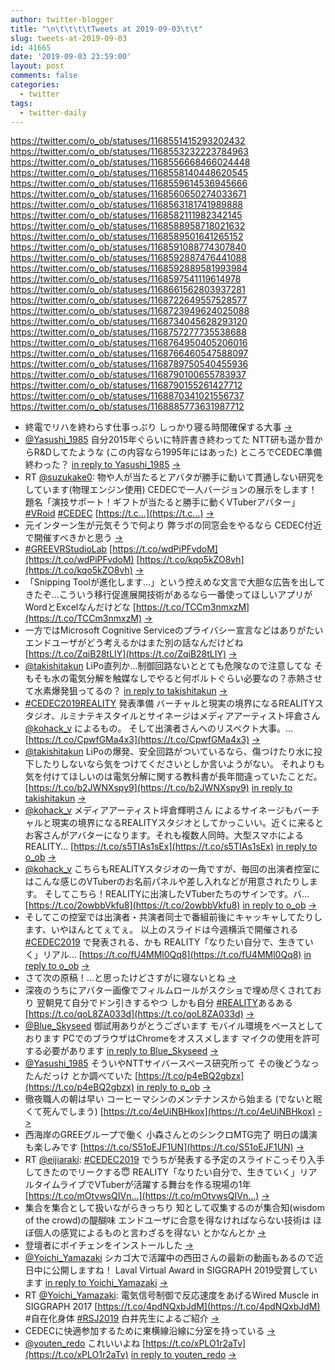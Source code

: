 ```yaml
---
author: twitter-blogger
title: "\n\t\t\t\tTweets at 2019-09-03\t\t"
slug: tweets-at-2019-09-03
id: 41665
date: '2019-09-03 23:59:00'
layout: post
comments: false
categories:
  - twitter
tags:
  - twitter-daily
---
```


https://twitter.com/o_ob/statuses/1168551415293202432 https://twitter.com/o_ob/statuses/1168553232223784963 https://twitter.com/o_ob/statuses/1168556668466024448 https://twitter.com/o_ob/statuses/1168558140448620545 https://twitter.com/o_ob/statuses/1168559614536945666 https://twitter.com/o_ob/statuses/1168560650274033671 https://twitter.com/o_ob/statuses/1168563181741989888 https://twitter.com/o_ob/statuses/1168582111982342145 https://twitter.com/o_ob/statuses/1168588958718021632 https://twitter.com/o_ob/statuses/1168589501641265152 https://twitter.com/o_ob/statuses/1168591088774307840 https://twitter.com/o_ob/statuses/1168592887476441088 https://twitter.com/o_ob/statuses/1168592889581993984 https://twitter.com/o_ob/statuses/1168597541119614978 https://twitter.com/o_ob/statuses/1168661562803937281 https://twitter.com/o_ob/statuses/1168722649557528577 https://twitter.com/o_ob/statuses/1168723949624025088 https://twitter.com/o_ob/statuses/1168734045628293120 https://twitter.com/o_ob/statuses/1168757277735538688 https://twitter.com/o_ob/statuses/1168764950405206016 https://twitter.com/o_ob/statuses/1168766460547588097 https://twitter.com/o_ob/statuses/1168789750540455936 https://twitter.com/o_ob/statuses/1168790100655783937 https://twitter.com/o_ob/statuses/1168790155261427712 https://twitter.com/o_ob/statuses/1168870341021556737 https://twitter.com/o_ob/statuses/1168885773631987712  

*   終電でリハを終わらす仕事っぷり しっかり寝る時間確保する大事 [->](https://twitter.com/o_ob/statuses/1168551415293202432)
*   [@Yasushi_1985](https://twitter.com/Yasushi_1985) 自分2015年ぐらいに特許書き終わってた NTT研も遥か昔からR&Dしてたような (この内容なら1995年にはあった) ところでCEDEC準備終わった？ [in reply to Yasushi_1985](https://twitter.com/Yasushi_1985/statuses/1168490576695611393) [->](https://twitter.com/o_ob/statuses/1168553232223784963)
*   RT [@suzukake0](https://twitter.com/suzukake0): 物や人が当たるとアバタが勝手に動いて貫通しない研究をしています(物理エンジン使用) CEDECで一人バージョンの展示をします！ 題名「演技サポート！ギフトが当たると勝手に動くVTuberアバター」 [#VRoid](https://twitter.com/search?q=%23VRoid&src=hash) [#CEDEC](https://twitter.com/search?q=%23CEDEC&src=hash) [https://t.c…](https://t.c…) [->](https://twitter.com/o_ob/statuses/1168556668466024448)
*   元インターン生が元気そうで何より 弊ラボの同窓会をやるなら CEDEC付近で開催すべきかと思う [->](https://twitter.com/o_ob/statuses/1168558140448620545)
*   [#GREEVRStudioLab](https://twitter.com/search?q=%23GREEVRStudioLab&src=hash) [https://t.co/wdPiPFvdoM](https://t.co/wdPiPFvdoM) [https://t.co/kqo5kZO8vh](https://t.co/kqo5kZO8vh) [->](https://twitter.com/o_ob/statuses/1168559614536945666)
*   「Snipping Toolが進化します…」という控えめな文言で大胆な広告を出してきたぞ…こういう移行促進展開技術があるなら一番使ってほしいアプリがWordとExcelなんだけどな [https://t.co/TCCm3nmxzM](https://t.co/TCCm3nmxzM) [->](https://twitter.com/o_ob/statuses/1168560650274033671)
*   一方ではMicrosoft Cognitive Serviceのプライバシー宣言などはありがたい エンドユーザがどう考えるかはまた別の話なんだけどね [https://t.co/ZqiB28tLIY](https://t.co/ZqiB28tLIY) [->](https://twitter.com/o_ob/statuses/1168563181741989888)
*   [@takishitakun](https://twitter.com/takishitakun) LiPo直列か…制御回路ないととても危険なので注意してな そもそも水の電気分解を触媒なしでやると何ボルトぐらい必要なの？赤熱させて水素爆発狙ってるの？ [in reply to takishitakun](https://twitter.com/takishitakun/statuses/1168579221200891904) [->](https://twitter.com/o_ob/statuses/1168582111982342145)
*   [#CEDEC2019REALITY](https://twitter.com/search?q=%23CEDEC2019REALITY&src=hash) 発表準備 バーチャルと現実の境界になるREALITYスタジオ、ルミナテキスタイルとサイネージはメディアアーティスト坪倉さん [@kohack_v](https://twitter.com/kohack_v) によるもの。 そして出演者さんへのリスペクト大事。… [https://t.co/CpwfGMa4x3](https://t.co/CpwfGMa4x3) [->](https://twitter.com/o_ob/statuses/1168588958718021632)
*   [@takishitakun](https://twitter.com/takishitakun) LiPoの爆発、安全回路がついているなら、傷つけたり水に投下したりしないなら気をつけてくださいとしか言いようがない。 それよりも気を付けてほしいのは電気分解に関する教科書が長年間違っていたことだ。 [https://t.co/b2JWNXspy9](https://t.co/b2JWNXspy9) [in reply to takishitakun](https://twitter.com/takishitakun/statuses/1168585748771033088) [->](https://twitter.com/o_ob/statuses/1168589501641265152)
*   [@kohack_v](https://twitter.com/kohack_v) メディアアーティスト坪倉輝明さん によるサイネージもバーチャルと現実の境界になるREALITYスタジオとしてかっこいい。近くに来るとお客さんがアバターになります。それも複数人同時。大型スマホによるREALITY… [https://t.co/s5TIAs1sEx](https://t.co/s5TIAs1sEx) [in reply to o_ob](https://twitter.com/o_ob/statuses/1168588958718021632) [->](https://twitter.com/o_ob/statuses/1168591088774307840)
*   [@kohack_v](https://twitter.com/kohack_v) こちらもREALITYスタジオの一角ですが、毎回の出演者控室にはこんな感じのVTuberのお名前パネルや差し入れなどが用意されたりします。 そしてこちら！REALITYに出演したVTuberたちのサインです。バ… [https://t.co/2owbbVkfu8](https://t.co/2owbbVkfu8) [in reply to o_ob](https://twitter.com/o_ob/statuses/1168591088774307840) [->](https://twitter.com/o_ob/statuses/1168592887476441088)
*   そしてこの控室では出演者・共演者同士で番組前後にキャッキャしてたりします、いやほんとてぇてぇ。 以上のスライドは今週横浜で開催される [#CEDEC2019](https://twitter.com/search?q=%23CEDEC2019&src=hash) で発表される、かも REALITY「なりたい自分で、生きていく」リアル… [https://t.co/fU4MMl0Qq8](https://t.co/fU4MMl0Qq8) [in reply to o_ob](https://twitter.com/o_ob/statuses/1168592887476441088) [->](https://twitter.com/o_ob/statuses/1168592889581993984)
*   さて次の原稿！…と思ったけどさすがに寝ないとね [->](https://twitter.com/o_ob/statuses/1168597541119614978)
*   深夜のうちにアバター画像でフィルムロールがスクショで埋め尽くされており 翌朝見て自分でドン引きするやつ しかも自分 [#REALITY](https://twitter.com/search?q=%23REALITY&src=hash)あるある [https://t.co/qoL8ZA033d](https://t.co/qoL8ZA033d) [->](https://twitter.com/o_ob/statuses/1168661562803937281)
*   [@Blue_Skyseed](https://twitter.com/Blue_Skyseed) 御試用ありがとうございます モバイル環境をベースとしております PCでのブラウザはChromeをオススメします マイクの使用を許可する必要があります [in reply to Blue_Skyseed](https://twitter.com/Blue_Skyseed/statuses/1144408937850011649) [->](https://twitter.com/o_ob/statuses/1168722649557528577)
*   [@Yasushi_1985](https://twitter.com/Yasushi_1985) そういやNTTサイバースペース研究所って その後どうなったんだっけ とか調べていた [https://t.co/p4eBQ2gbzx](https://t.co/p4eBQ2gbzx) [in reply to o_ob](https://twitter.com/o_ob/statuses/1168553232223784963) [->](https://twitter.com/o_ob/statuses/1168723949624025088)
*   徹夜職人の朝は早い コーヒーマシンのメンテナンスから始まる (でないと眠くて死んでしまう) [https://t.co/4eUiNBHkox](https://t.co/4eUiNBHkox) [->](https://twitter.com/o_ob/statuses/1168734045628293120)
*   西海岸のGREEグループで働く 小森さんとのシンクロMTG完了 明日の講演も楽しみです [https://t.co/S51oEJF1UN](https://t.co/S51oEJF1UN) [->](https://twitter.com/o_ob/statuses/1168757277735538688)
*   RT [@eijiaraki](https://twitter.com/eijiaraki): [#CEDEC2019](https://twitter.com/search?q=%23CEDEC2019&src=hash) でうちが発表する予定のスライドこっそり入手してきたのでリークする😇 REALITY「なりたい自分で、生きていく」リアルタイムライブでVTuberが活躍する舞台を作る現場の1年 [https://t.co/mOtvwsQIVn…](https://t.co/mOtvwsQIVn…) [->](https://twitter.com/o_ob/statuses/1168764950405206016)
*   集合を集合として扱いながらきっちり 知として収集するのが集合知(wisdom of the crowd)の醍醐味 エンドユーザに合意を得なければならない技術は ほぼ個人の感覚によるものと言わざるを得ない とかなんとか [->](https://twitter.com/o_ob/statuses/1168766460547588097)
*   登壇者にボイチェンをインストールした [->](https://twitter.com/o_ob/statuses/1168789750540455936)
*   [@Yoichi_Yamazaki](https://twitter.com/Yoichi_Yamazaki) シカゴ大で活躍中の西田さんの最新の動画もあるので近日中に公開しますね！ Laval Virtual Award in SIGGRAPH 2019受賞しています [in reply to Yoichi_Yamazaki](https://twitter.com/Yoichi_Yamazaki/statuses/1168773737958658048) [->](https://twitter.com/o_ob/statuses/1168790100655783937)
*   RT [@Yoichi_Yamazaki](https://twitter.com/Yoichi_Yamazaki): 電気信号制御で反応速度をあげるWired Muscle in SIGGRAPH 2017 [https://t.co/4pdNQxbJdM](https://t.co/4pdNQxbJdM) #自在化身体 [#RSJ2019](https://twitter.com/search?q=%23RSJ2019&src=hash) 白井先生によるご紹介 [->](https://twitter.com/o_ob/statuses/1168790155261427712)
*   CEDECに快適参加するために東横線沿線に分室を持っている [->](https://twitter.com/o_ob/statuses/1168870341021556737)
*   [@youten_redo](https://twitter.com/youten_redo) これいいよね [https://t.co/xPLO1r2aTv](https://t.co/xPLO1r2aTv) [in reply to youten_redo](https://twitter.com/youten_redo/statuses/1168880239373537281) [->](https://twitter.com/o_ob/statuses/1168885773631987712)